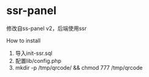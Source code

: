 # ssr-panel

修改自ss-panel v2，后端使用ssr

How to install
1. 导入init-ssr.sql
2. 配置lib/config.php
3. mkdir -p /tmp/qrcode/ && chmod 777 /tmp/qrcode